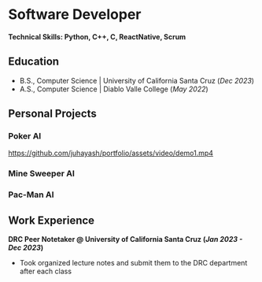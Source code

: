 # Software Developer

#### Technical Skills: Python, C++, C, ReactNative, Scrum

## Education		        		
- B.S., Computer Science | University of California Santa Cruz (_Dec 2023_)
- A.S., Computer Science | Diablo Valle College (_May 2022_)

## Personal Projects
### Poker AI

https://github.com/juhayash/portfolio/assets/video/demo1.mp4

### Mine Sweeper AI

### Pac-Man AI


## Work Experience
**DRC Peer Notetaker @ University of California Santa Cruz (_Jan 2023 - Dec 2023_)**
- Took organized lecture notes and submit them to the DRC department after each class
